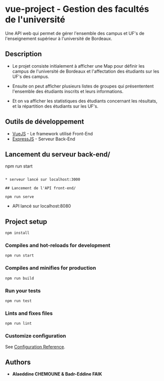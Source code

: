 # vue-project - Gestion des facultés de l'université

Une API web qui permet de gérer l'ensemble des campus et UF's de l'enseignement supérieur à l'université de Bordeaux.

## Description

* Le projet consiste initialement à afficher une Map pour définir les campus de l'université de Bordeaux et l'affectation des étudiants sur les UF's des campus.

* Ensuite on peut afficher plusieurs listes de groupes qui présententent l'ensemble des étudiants inscrits et leurs informations.

* Et on va afficher les statistiques des étudiants concernant les résultats, et la répartition des étudiants sur les UF's.

## Outils de développement

* [VueJS](https://vuejs.org/) - Le framework utilisé Front-End
* [ExpressJS](https://expressjs.com/fr/) - Serveur Back-End

## Lancement du serveur back-end/

npm run start
```

* serveur lancé sur localhost:3000

## Lancement de l'API front-end/

npm run serve
```

* API lancé sur localhost:8080

## Project setup
```
npm install
```

### Compiles and hot-reloads for development
```
npm run start
```

### Compiles and minifies for production
```
npm run build
```

### Run your tests
```
npm run test
```

### Lints and fixes files
```
npm run lint
```

### Customize configuration
See [Configuration Reference](https://cli.vuejs.org/config/).

## Authors

* **Alaeddine CHEMOUNE & Badr-Eddine FAIK**